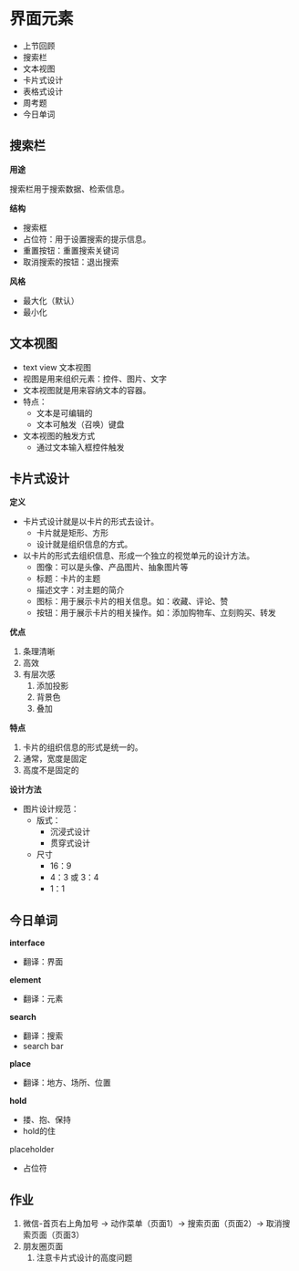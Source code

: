 # 界面元素
- 上节回顾
- 搜索栏
- 文本视图
- 卡片式设计
- 表格式设计
- 周考题
- 今日单词
## 搜索栏

**用途**

搜索栏用于搜索数据、检索信息。

**结构**

- 搜索框
- 占位符：用于设置搜索的提示信息。
- 重置按钮：重置搜索关键词
- 取消搜索的按钮：退出搜索

**风格**

- 最大化（默认）
- 最小化

## 文本视图

- text view 文本视图
- 视图是用来组织元素：控件、图片、文字
- 文本视图就是用来容纳文本的容器。
- 特点：
  - 文本是可编辑的
  - 文本可触发（召唤）键盘
- 文本视图的触发方式
  - 通过文本输入框控件触发

## 卡片式设计

**定义**

- 卡片式设计就是以卡片的形式去设计。
  - 卡片就是矩形、方形
  - 设计就是组织信息的方式。
- 以卡片的形式去组织信息、形成一个独立的视觉单元的设计方法。
  - 图像：可以是头像、产品图片、抽象图片等
  - 标题：卡片的主题
  - 描述文字：对主题的简介
  - 图标：用于展示卡片的相关信息。如：收藏、评论、赞
  - 按钮：用于展示卡片的相关操作。如：添加购物车、立刻购买、转发

**优点**

1. 条理清晰
2. 高效
3. 有层次感
   1. 添加投影
   2. 背景色
   3. 叠加

**特点**

1. 卡片的组织信息的形式是统一的。
2. 通常，宽度是固定
3. 高度不是固定的

**设计方法**

- 图片设计规范：
  - 版式：
    - 沉浸式设计
    - 贯穿式设计
  - 尺寸
    - 16：9
    - 4：3 或 3：4
    - 1：1



## 今日单词

**interface**

- 翻译：界面

**element**

- 翻译：元素

**search**

- 翻译：搜索
- search bar

**place**

- 翻译：地方、场所、位置

**hold**

- 搂、抱、保持
- hold的住

placeholder

- 占位符



## 作业

1. 微信-首页右上角加号 → 动作菜单（页面1）→ 搜索页面（页面2）→ 取消搜索页面（页面3）
2. 朋友圈页面
   1. 注意卡片式设计的高度问题

